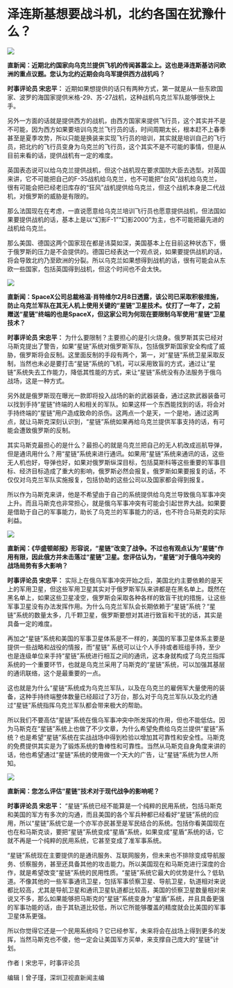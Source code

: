 # 泽连斯基想要战斗机，北约各国在犹豫什么？

![](https://inews.gtimg.com/newsapp_bt/0/15658951833/1000)

**直新闻：近期北约国家向乌克兰提供飞机的传闻甚嚣尘上。这也是泽连斯基访问欧洲的重点议题。您认为北约近期会向乌军提供西方战机吗？**

**时事评论员 宋忠平：**
近期如果想提供的话只有两种方式，第一就是从一些东欧国家、波罗的海国家提供米格-29、苏-27战机，这种战机乌克兰军队能够很快上手。

另外一方面的话就是提供西方的战机，由西方国家来提供飞行员，这个其实并不是不可能，因为西方如果要培训乌克兰飞行员的话，时间周期太长，根本赶不上春季甚至是夏季攻势，所以只能是换装来实现飞行员的培训，其实就是培训自己的飞行员，把北约的飞行员变身为乌克兰的飞行员，这个其实不是不可能的事情，但是从目前来看的话，提供战机有一定的难度。

英国表态说可以给乌克兰提供战机，但这个战机现在要求国防大臣去选型。对英国来讲，它不可能把自己的F-35战机给乌克兰，也不可能把“台风”战机给乌克兰，很有可能会把已经老旧库存的“狂风”战机提供给乌克兰，但这个战机本身是二代战机，对俄罗斯的威胁是有限的。

那么法国现在在考虑，一直说愿意给乌克兰培训飞行员也愿意提供战机，但法国如果要提供战机的话，基本上是以“幻影F-1”“幻影2000”为主，也不可能把最先进的战机给乌克兰。

那么美国、德国这两个国家现在都是讳莫如深，美国基本上在目前这种状态下，慑于俄罗斯的压力是不会提供的。德国已经表达一个观点说，如果要提供战机的话，将会导致北约乃至欧洲的分裂。所以乌克兰如果想得到战机的话，很有可能会从东欧一些国家，包括英国得到战机，但这个时间也不会太快。

![](https://inews.gtimg.com/newsapp_bt/0/15658951839/1000)

**直新闻：SpaceX公司总裁格温·肖特维尔2月8日透露，该公司已采取积极措施，防止乌克兰军队在其无人机上使用关键的“星链”卫星技术。仗打了一年了，之前赠送“星链”终端的也是SpaceX，但这家公司为何现在要限制乌军使用“星链”卫星技术？**

**时事评论员 宋忠平：**
为什么要限制？主要担心的是引火烧身。俄罗斯其实已经对马斯克提出了警告，如果“星链”系统对俄罗斯军队，包括俄罗斯国家安全构成了威胁，俄罗斯将会反制。这里面反制的手段有两个，第一，对“星链”系统卫星采取反制，当然也未必是要打击“星链”系统的飞机，可以采用致盲的方式，通过让“星链”系统失去工作能力，降低其性能的方式，来让“星链”系统没有办法服务于俄乌战场，这是一种方式。

另外就是俄罗斯现在曝光一款即将投入战场的新的武器装备，通过这款武器装备可以找到手持“星链”终端的人和相关的军队。如果这样一个东西能找到的话，将会对手持终端的“星链”用户造成致命的杀伤。这两点一个是天，一个是地，通过这两点，就让马斯克深刻认识到，“星链”系统如果再给乌克兰提供军事支持的话，有可能会遭致俄罗斯的反制。

其实马斯克最担心的是什么？最担心的就是乌克兰把自己的无人机改成巡航导弹，但是通讯用什么？用“星链”系统来进行通讯。如果用“星链”系统来通讯的话，这些无人机也好，导弹也好，如果对俄罗斯纵深目标，包括莫斯科等这些重要的军事目标、经济目标造成了重大的影响，俄罗斯必然会报复。俄罗斯如果要报复的话，不仅仅对乌克兰军队实施报复，包括协助的这些公司以及国家都会得到报复。

所以作为马斯克来讲，他是不希望由于自己的系统提供给乌克兰导致俄乌军事冲突上升。而且马斯克也非常担心，就是俄乌军事冲突有可能会引起世界大战。如果要是借助于自己的军事能力，助长了乌克兰的军事能力的话，也不符合马斯克的实际利益。

![](https://inews.gtimg.com/newsapp_bt/0/15658951841/1000)

**直新闻：《华盛顿邮报》形容说，“星链”改变了战争。不过也有观点认为“星链”作用有限，因此俄方并未击落过“星链”卫星。您评估认为，“星链”对于俄乌冲突的战场局势有多大影响？**

**时事评论员 宋忠平：**
实际上在俄乌军事冲突开始之后，美国北约主要依赖的是天上的军用卫星，但这些军用卫星其实对于俄罗斯军队来讲都是在黑名单上。既然在黑名单上，如果这些卫星凌空，俄罗斯会采取各种各样的致盲干扰的措施，让这些军事卫星没有办法发挥作用。为什么乌克兰军队会长期依赖于“星链”系统？“星链”系统的数量太多，几千颗卫星，俄罗斯要想对其进行致盲和干扰的话，其实是具备一定的难度。

再加之“星链”系统和美国的军事卫星体系是不一样的，美国的军事卫星体系主要是提供一些战略和战役的情报，而“星链”
系统可以让个人手持或者班组手持，至少也是连级单位来手持“星链”系统进行相互之间的通讯，这本身就构成了乌克兰指挥系统的一个重要环节，也就是乌克兰采用了马斯克的“星链”系统，可以加强其基层的通讯联络，这个是最重要的一点。

这也就是为什么“星链”系统成为乌克兰军队，以及在乌克兰的雇佣军大量使用的装备，这种手持终端整体数量已经超过了3万台，那么对于乌克兰军队以及北约通过“星链”系统指挥乌克兰军队都会带来极大的帮助。

所以我们不要高估“星链”系统在俄乌军事冲突中所发挥的作用，但也不能低估。因为马斯克在“星链”系统上也做了不少文章，为什么希望免费给乌克兰提供“星链”系统？也是希望“星链”系统在实战战场中得到检验以增加其可靠性和安全性。马斯克的免费提供其实是为了锻炼系统的鲁棒性和可靠性。当然从马斯克自身角度来讲的话，他也希望通过“星链”系统的使用做一个天大的广告，让“星链”系统为世人所知。

![](https://inews.gtimg.com/newsapp_bt/0/15658951838/1000)

**直新闻：您怎么评估“星链”技术对于现代战争的影响呢？**

**时事评论员 宋忠平：**
“星链”系统已经不能算是一个纯粹的民用系统，包括马斯克和美国的军方有多次的沟通，而且美国的各个军兵种都已经看好“星链”系统的应用，所以“星链”系统它是一个亦军亦民甚至是军民结合的系统。包括你看美国现在也在和马斯克谈，要把“星链”系统变成“星盾”系统，如果变成“星盾”系统的话，它就不再是一个纯粹的民用系统，它甚至变成了准军事系统。

“星链”系统现在主要提供的是通讯服务、互联网服务，但未来也不排除变成导航服务、侦察服务，甚至还具备其他的攻击能力。所以美国现在和马斯克进行深度的合作，就是希望改变“星链”系统的民用性质。“星链”系统它最大的优势是什么？低轨道。不像其他的一些军事通讯卫星，包括军事侦察卫星、导航卫星，轨道相对来说都比较高，尤其是导航卫星和通讯卫星轨道都比较高，美国的侦察卫星数量相对来说又不多，那么如果能够把马斯克的“星链”系统变身为“星盾”系统，并且具备更强的军事功能的话，由于其轨道比较低，所以它所能够覆盖的精度就会比美国的军事卫星体系更强。

所以你觉得它还是一个民用系统吗？它已经参军，未来将会在战场上得到更多的发挥，当然马斯克也不傻，他一定会让美国军方买单，来支撑自己庞大的“星链”计划。

作者丨宋忠平，时事评论员

编辑丨曾子瑾，深圳卫视直新闻主编

